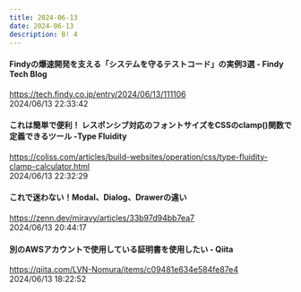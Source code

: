 ```yaml
---
title: 2024-06-13
date: 2024-06-13
description: B! 4
---
```


#### Findyの爆速開発を支える「システムを守るテストコード」の実例3選 - Findy Tech Blog
https://tech.findy.co.jp/entry/2024/06/13/111106<br>
2024/06/13 22:33:42<br>


#### これは簡単で便利！ レスポンシブ対応のフォントサイズをCSSのclamp()関数で定義できるツール -Type Fluidity
https://coliss.com/articles/build-websites/operation/css/type-fluidity-clamp-calculator.html<br>
2024/06/13 22:32:29<br>


#### これで迷わない！Modal、Dialog、Drawerの違い
https://zenn.dev/miravy/articles/33b97d94bb7ea7<br>
2024/06/13 20:44:17<br>


#### 別のAWSアカウントで使用している証明書を使用したい - Qiita
https://qiita.com/LVN-Nomura/items/c09481e634e584fe87e4<br>
2024/06/13 18:22:52<br>


